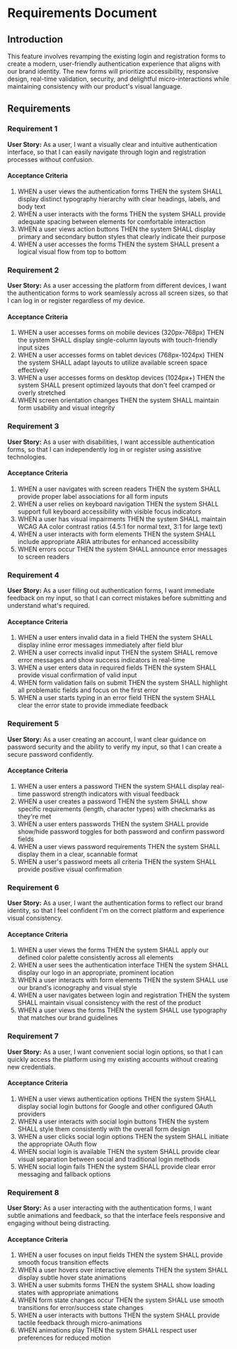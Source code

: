 # Requirements Document

## Introduction

This feature involves revamping the existing login and registration forms to create a modern, user-friendly authentication experience that aligns with our brand identity. The new forms will prioritize accessibility, responsive design, real-time validation, security, and delightful micro-interactions while maintaining consistency with our product's visual language.

## Requirements

### Requirement 1

**User Story:** As a user, I want a visually clear and intuitive authentication interface, so that I can easily navigate through login and registration processes without confusion.

#### Acceptance Criteria

1. WHEN a user views the authentication forms THEN the system SHALL display distinct typography hierarchy with clear headings, labels, and body text
2. WHEN a user interacts with the forms THEN the system SHALL provide adequate spacing between elements for comfortable interaction
3. WHEN a user views action buttons THEN the system SHALL display primary and secondary button styles that clearly indicate their purpose
4. WHEN a user accesses the forms THEN the system SHALL present a logical visual flow from top to bottom

### Requirement 2

**User Story:** As a user accessing the platform from different devices, I want the authentication forms to work seamlessly across all screen sizes, so that I can log in or register regardless of my device.

#### Acceptance Criteria

1. WHEN a user accesses forms on mobile devices (320px-768px) THEN the system SHALL display single-column layouts with touch-friendly input sizes
2. WHEN a user accesses forms on tablet devices (768px-1024px) THEN the system SHALL adapt layouts to utilize available screen space effectively
3. WHEN a user accesses forms on desktop devices (1024px+) THEN the system SHALL present optimized layouts that don't feel cramped or overly stretched
4. WHEN screen orientation changes THEN the system SHALL maintain form usability and visual integrity

### Requirement 3

**User Story:** As a user with disabilities, I want accessible authentication forms, so that I can independently log in or register using assistive technologies.

#### Acceptance Criteria

1. WHEN a user navigates with screen readers THEN the system SHALL provide proper label associations for all form inputs
2. WHEN a user relies on keyboard navigation THEN the system SHALL support full keyboard accessibility with visible focus indicators
3. WHEN a user has visual impairments THEN the system SHALL maintain WCAG AA color contrast ratios (4.5:1 for normal text, 3:1 for large text)
4. WHEN a user interacts with form elements THEN the system SHALL include appropriate ARIA attributes for enhanced accessibility
5. WHEN errors occur THEN the system SHALL announce error messages to screen readers

### Requirement 4

**User Story:** As a user filling out authentication forms, I want immediate feedback on my input, so that I can correct mistakes before submitting and understand what's required.

#### Acceptance Criteria

1. WHEN a user enters invalid data in a field THEN the system SHALL display inline error messages immediately after field blur
2. WHEN a user corrects invalid input THEN the system SHALL remove error messages and show success indicators in real-time
3. WHEN a user enters data in required fields THEN the system SHALL provide visual confirmation of valid input
4. WHEN form validation fails on submit THEN the system SHALL highlight all problematic fields and focus on the first error
5. WHEN a user starts typing in an error field THEN the system SHALL clear the error state to provide immediate feedback

### Requirement 5

**User Story:** As a user creating an account, I want clear guidance on password security and the ability to verify my input, so that I can create a secure password confidently.

#### Acceptance Criteria

1. WHEN a user enters a password THEN the system SHALL display real-time password strength indicators with visual feedback
2. WHEN a user creates a password THEN the system SHALL show specific requirements (length, character types) with checkmarks as they're met
3. WHEN a user enters passwords THEN the system SHALL provide show/hide password toggles for both password and confirm password fields
4. WHEN a user views password requirements THEN the system SHALL display them in a clear, scannable format
5. WHEN a user's password meets all criteria THEN the system SHALL provide positive visual confirmation

### Requirement 6

**User Story:** As a user, I want the authentication forms to reflect our brand identity, so that I feel confident I'm on the correct platform and experience visual consistency.

#### Acceptance Criteria

1. WHEN a user views the forms THEN the system SHALL apply our defined color palette consistently across all elements
2. WHEN a user sees the authentication interface THEN the system SHALL display our logo in an appropriate, prominent location
3. WHEN a user interacts with form elements THEN the system SHALL use our brand's iconography and visual style
4. WHEN a user navigates between login and registration THEN the system SHALL maintain visual consistency with the rest of the product
5. WHEN a user views the forms THEN the system SHALL use typography that matches our brand guidelines

### Requirement 7

**User Story:** As a user, I want convenient social login options, so that I can quickly access the platform using my existing accounts without creating new credentials.

#### Acceptance Criteria

1. WHEN a user views authentication options THEN the system SHALL display social login buttons for Google and other configured OAuth providers
2. WHEN a user interacts with social login buttons THEN the system SHALL style them consistently with the overall form design
3. WHEN a user clicks social login options THEN the system SHALL initiate the appropriate OAuth flow
4. WHEN social login is available THEN the system SHALL provide clear visual separation between social and traditional login methods
5. WHEN social login fails THEN the system SHALL provide clear error messaging and fallback options

### Requirement 8

**User Story:** As a user interacting with the authentication forms, I want subtle animations and feedback, so that the interface feels responsive and engaging without being distracting.

#### Acceptance Criteria

1. WHEN a user focuses on input fields THEN the system SHALL provide smooth focus transition effects
2. WHEN a user hovers over interactive elements THEN the system SHALL display subtle hover state animations
3. WHEN a user submits forms THEN the system SHALL show loading states with appropriate animations
4. WHEN form state changes occur THEN the system SHALL use smooth transitions for error/success state changes
5. WHEN a user interacts with buttons THEN the system SHALL provide tactile feedback through micro-animations
6. WHEN animations play THEN the system SHALL respect user preferences for reduced motion